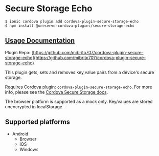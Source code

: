 # Secure Storage Echo

```text
$ ionic cordova plugin add cordova-plugin-secure-storage-echo
$ npm install @oneserve-cordova-plugins/secure-storage-echo
```

## [Usage Documentation](https://oneserve.gitbook.io/oneserve-cordova-plugins/plugins/secure-storage-echo/)

Plugin Repo: [https://github.com/mibrito707/cordova-plugin-secure-storage-echo](https://github.com/mibrito707/cordova-plugin-secure-storage-echo)

This plugin gets, sets and removes key,value pairs from a device's secure storage.

Requires Cordova plugin: `cordova-plugin-secure-storage-echo`. For more info, please see the [Cordova Secure Storage docs](https://github.com/mibrito707/cordova-plugin-secure-storage-echo).

The browser platform is supported as a mock only. Key/values are stored unencrypted in localStorage.

## Supported platforms

* Android
  * Browser
  * iOS
  * Windows

